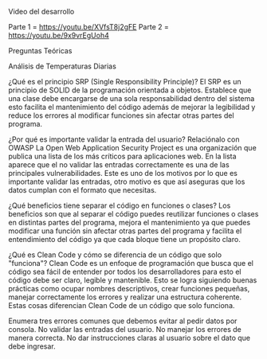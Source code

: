 Video del desarrollo

Parte 1 = https://youtu.be/XVfsT8j2gFE
Parte 2 = https://youtu.be/9x9vrEgUoh4

Preguntas Teóricas

Análisis de Temperaturas Diarias

¿Qué es el principio SRP (Single Responsibility Principle)?
El SRP es un principio de SOLID de la programación orientada a objetos. Establece que una clase debe encargarse de una sola responsabilidad dentro del sistema esto facilita el mantenimiento del código además de mejorar la legibilidad y reduce los errores al modificar funciones sin afectar otras partes del programa.

¿Por qué es importante validar la entrada del usuario? Relaciónalo con OWASP
La Open Web Application Security Project es una organización que publica una lista de los más críticos para aplicaciones web. En la lista aparece que el no validar las entradas correctamente es una de las principales vulnerabilidades. Este es uno de los motivos por lo que es importante validar las entradas, otro motivo es que así aseguras que los datos cumplan con el formato que necesitas.

¿Qué beneficios tiene separar el código en funciones o clases?
Los beneficios son que al separar el código puedes reutilizar funciones o clases en distintas partes del programa, mejora el mantenimiento ya que puedes modificar una función sin afectar otras partes del programa y facilita el entendimiento del código ya que cada bloque tiene un propósito claro.

¿Qué es Clean Code y cómo se diferencia de un código que solo "funciona"?
Clean Code es un enfoque de programación que busca que el código sea fácil de entender por todos los desarrolladores para esto el código debe ser claro, legible y mantenible.
Esto se logra siguiendo buenas prácticas como ocupar nombres descriptivos, crear funciones pequeñas, manejar correctamente los errores y realizar una estructura coherente. Estas cosas diferencian Clean Code de un código que solo funciona.

Enumera tres errores comunes que debemos evitar al pedir datos por consola.
No validar las entradas del usuario.
No manejar los errores de manera correcta.
No dar instrucciones claras al usuario sobre el dato que debe ingresar.
